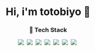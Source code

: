 <h1 align="center"> Hi, i'm totobiyo 👋 </h1>
<h3 align="center"> 🏹 Tech Stack</h3>
<p align="center">
<img src="https://img.shields.io/badge/JavaScript-F7DF1E?style=flat-square&logo=JavaScript&logoColor=black"/>&nbsp 
<img src="https://img.shields.io/badge/TypeScript-3178C6?style=flat-square&logo=TypeScript&logoColor=white"/>&nbsp 
<img src="https://img.shields.io/badge/React-61DAFB?style=flat-square&logo=React&logoColor=black"/>&nbsp 
<img src="https://img.shields.io/badge/Next-000000?style=flat-square&logo=Next.js&logoColor=white"/>&nbsp 
<img src="https://img.shields.io/badge/ReactQuery-FF4154?style=flat-square&logo=ReactQuery&logoColor=white"/>&nbsp 
<img src="https://img.shields.io/badge/Jest-C21325?style=flat-square&logo=Jest&logoColor=white"/>&nbsp 
<img src="https://img.shields.io/badge/Flutter-%2302569B.svg?style=flat-square&logo=Flutter&logoColor=white" />&nbsp
</p>
<br />
<!--
**chap95/chap95** is a ✨ _special_ ✨ repository because its `README.md` (this file) appears on your GitHub profile.

Here are some ideas to get you started:

- 🔭 I’m currently working on ...
- 🌱 I’m currently learning ...
- 👯 I’m looking to collaborate on ...
- 🤔 I’m looking for help with ...
- 💬 Ask me about ...
- 📫 How to reach me: ...
- 😄 Pronouns: ...
- ⚡ Fun fact: ...
-->
